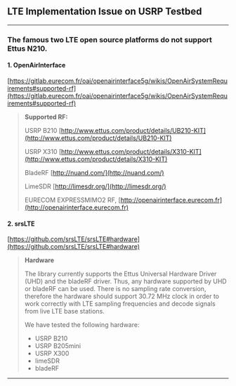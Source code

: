 ## LTE Implementation Issue on USRP Testbed
---
### The famous two LTE open source platforms do not support Ettus N210.
#### 1. OpenAirInterface
[https://gitlab.eurecom.fr/oai/openairinterface5g/wikis/OpenAirSystemRequirements#supported-rf](https://gitlab.eurecom.fr/oai/openairinterface5g/wikis/OpenAirSystemRequirements#supported-rf)
>**Supported RF:**
>
>   USRP B210 [http://www.ettus.com/product/details/UB210-KIT](http://www.ettus.com/product/details/UB210-KIT)
>
>   USRP X310 [http://www.ettus.com/product/details/X310-KIT](http://www.ettus.com/product/details/X310-KIT)
>
>   BladeRF [http://nuand.com/](http://nuand.com/)
>
>   LimeSDR [http://limesdr.org/](http://limesdr.org/)
>
>   EURECOM EXPRESSMIMO2 RF, [http://openairinterface.eurecom.fr](http://openairinterface.eurecom.fr)

#### 2. srsLTE
[https://github.com/srsLTE/srsLTE#hardware](https://github.com/srsLTE/srsLTE#hardware)
>**Hardware**
>
>The library currently supports the Ettus Universal Hardware Driver (UHD) and the bladeRF driver. Thus, any hardware supported by UHD or bladeRF can be used. There is no sampling rate conversion, therefore the hardware should support 30.72 MHz clock in order to work correctly with LTE sampling frequencies and decode signals from live LTE base stations.
>
>We have tested the following hardware:
>
>* USRP B210
>* USRP B205mini
>* USRP X300
>* limeSDR
>* bladeRF

----

###
